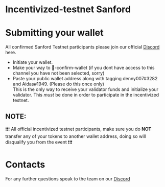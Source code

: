 # Incentivized-testnet Sanford

# Submitting your wallet #

All confirmed Sanford Testnet participants please join our official [Discord](https://discord.gg/Jrarctk4hG) here.  
* Initiate your wallet.   
* Make your way to 👛-confirm-wallet  (if you dont have access to this channel you have not been selected, sorry)
* Paste your public wallet address along with tagging denny007#3282 and Aidas#1949. (Please do this once only)   
This is the only way to receive your validator funds and initialize your validator. This *must* be done in order to participate in the incentivized testnet.


## NOTE:
❗❗❗ All official incentivized testnet participants, make sure you do **NOT** transfer any of your tokens to another wallet address,
doing so will disqualify you from the event ❗❗❗

# Contacts #
For any further questions speak to the team on our [Discord](https://discord.gg/Jrarctk4hG)
